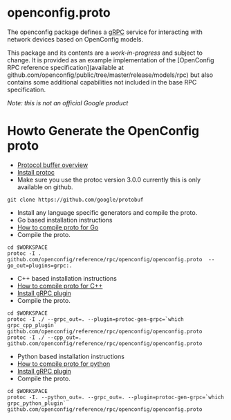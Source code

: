 # openconfig.proto

The openconfig package defines a [gRPC](http://www.grpc.io/) service for interacting with network devices
based on OpenConfig models.

This package and its contents are a *work-in-progress* and subject to change.  It is provided
as an example implementation of the
[OpenConfig RPC reference specification](available at github.com/openconfig/public/tree/master/release/models/rpc)
but also contains some additional capabilities not included in the base
RPC specification.

*Note: this is not an official Google product*

# Howto Generate the OpenConfig proto
* [Protocol buffer overview](https://developers.google.com/protocol-buffers)
* [Install protoc](https://developers.google.com/protocol-buffers/docs/proto3#generating)
 * Make sure you use the protoc version 3.0.0 currently this is only available on github.
 ```
 git clone https://github.com/google/protobuf
 ```
* Install any language specific generators and compile the proto.
 * Go based installation instructions
  * [How to compile proto for Go](https://developers.google.com/protocol-buffers/docs/gotutorial#compiling-your-protocol-buffers)
  * Compile the proto.
  ```
  cd $WORKSPACE
  protoc -I . github.com/openconfig/reference/rpc/openconfig/openconfig.proto  --go_out=plugins=grpc:.
  ```
 * C++ based installation instructions
  * [How to compile proto for C++](https://developers.google.com/protocol-buffers/docs/cpptutorial#compiling-your-protocol-buffers)
  * [Install gRPC plugin](https://github.com/grpc/grpc/blob/release-0_13/INSTALL.md)
  * Compile the proto.
  ```
  cd $WORKSPACE
  protoc -I ./ --grpc_out=. --plugin=protoc-gen-grpc=`which grpc_cpp_plugin` github.com/openconfig/reference/rpc/openconfig/openconfig.proto
  protoc -I ./ --cpp_out=. github.com/openconfig/reference/rpc/openconfig/openconfig.proto
  ```
 * Python based installation instructions
  * [How to compile proto for python](https://developers.google.com/protocol-buffers/docs/pythontutorial#compiling-your-protocol-buffers)
  * [Install gRPC plugin](https://github.com/grpc/grpc/blob/release-0_13/INSTALL.md)
  * Compile the proto.
  ```
  cd $WORKSPACE
  protoc -I. --python_out=. --grpc_out=. --plugin=protoc-gen-grpc=`which grpc_python_plugin` github.com/openconfig/reference/rpc/openconfig/openconfig.proto
  ```
